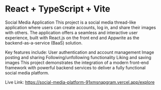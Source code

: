 # React + TypeScript + Vite

Social Media Application
This project is a social media thread-like application where users can create accounts, log in, and share their images with others. The application offers a seamless and interactive user experience, built with React.js on the front end and Appwrite as the backend-as-a-service (BaaS) solution.

Key features include:
User authentication and account management
Image posting and sharing
Following/unfollowing functionality
Liking and saving images
This project demonstrates the integration of a modern front-end framework with powerful backend services to deliver a fully functional social media platform.

Live Link: 
  https://social-media-platform-91xmsnapgram.vercel.app/explore
